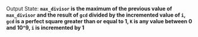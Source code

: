 Output State: **`max_divisor` is the maximum of the previous value of `max_divisor` and the result of `gcd` divided by the incremented value of `i`, `gcd` is a perfect square greater than or equal to 1, `K` is any value between 0 and 10^9, `i` is incremented by 1**